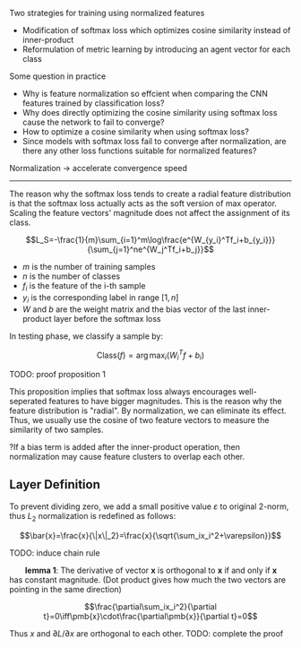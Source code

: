 Two strategies for training using normalized features
* Modification of softmax loss which optimizes cosine similarity instead of inner-product
* Reformulation of metric learning by introducing an agent vector for each class

Some question in practice
* Why is feature normalization so effcient when comparing the CNN features trained by classification loss?
* Why does directly optimizing the cosine similarity using softmax loss cause the network to fail to converge?
* How to optimize a cosine similarity when using softmax loss?
* Since models with softmax loss fail to converge after normalization, are there any other loss functions suitable for normalized features?

Normalization -> accelerate convergence speed

---

The reason why the softmax loss tends to create a radial feature distribution is that the softmax loss actually acts as the soft version of max operator. Scaling the feature vectors' magnitude does not affect the assignment of its class.

$$L_S=-\frac{1}{m}\sum_{i=1}^m\log\frac{e^{W_{y_i}^Tf_i+b_{y_i}}}{\sum_{j=1}^ne^{W_j^Tf_i+b_j}}$$

* $m$ is the number of training samples
* $n$ is the number of classes
* $f_i$ is the feature of the i-th sample
* $y_i$ is the corresponding label in range $[1,n]$
* $W$ and $b$ are the weight matrix and the bias vector of the last inner-product layer before the softmax loss

In testing phase, we classify a sample by:

$$\text{Class}(f)=\arg\max_i(W_i^Tf+b_i)$$

TODO: proof proposition 1

This proposition implies that softmax loss always encourages well-seperated features to have bigger magnitudes. This is the reason why the feature distribution is "radial". By normalization, we can eliminate its effect. Thus, we usually use the cosine of two feature vectors to measure the similarity of two samples.

?If a bias term is added after the inner-product operation, then normalization may cause feature clusters to overlap each other.

## Layer Definition
To prevent dividing zero, we add a small positive value $\varepsilon$ to original 2-norm, thus $L_2$ normalization is redefined as follows:

$$\bar{x}=\frac{x}{\|x\|_2}=\frac{x}{\sqrt{\sum_ix_i^2+\varepsilon}}$$

TODO: induce chain rule

&emsp;&emsp;**lemma 1**: The derivative of vector $\pmb{x}$ is orthogonal to $\pmb{x}$ if and only if $\pmb{x}$ has constant magnitude. (Dot product gives how much the two vectors are pointing in the same direction)

$$\frac{\partial\sum_ix_i^2}{\partial t}=0\iff\pmb{x}\cdot\frac{\partial\pmb{x}}{\partial t}=0$$

Thus $x$ and $\partial L/\partial x$ are orthogonal to each other. TODO: complete the proof